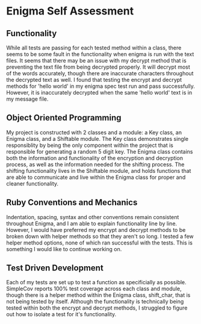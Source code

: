 # Enigma Self Assessment

## Functionality

While all tests are passing for each tested method within a class, there seems to be some fault in the functionality when
enigma is run with the text files. It seems that there may be an issue with my decrypt method that is preventing the text file
from being decrypted properly. It will decrypt most of the words accurately, though there are inaccurate characters throughout the decrypted text as well. I found that testing the encrypt and decrypt methods for 'hello world' in my enigma spec test run and pass successfully. However, it is inaccurately decrypted when the same 'hello world' text is in my message file.

## Object Oriented Programming

My project is constructed with 2 classes and a module: a Key class, an Enigma class, and a Shiftable module. The Key class
demonstrates single responsiblity by being the only component within the project that is responsible for generating a random
5 digit key. The Enigma class contains both the information and functionality of the encryption and decryption process, as well
as the information needed for the shifting process. The shifting functionality lives in the Shiftable module, and holds
functions that are able to communicate and live within the Enigma class for proper and cleaner functionality.

## Ruby Conventions and Mechanics

Indentation, spacing, syntax and other conventions remain consistent throughout Enigma, and I am able
to explain functionality line by line. However, I would have preferred my encrypt and decrypt methods to
be broken down with helper methods so that they aren't so long. I tested a few helper method options, none of which
ran successful with the tests. This is something I would like to continue working on.

## Test Driven Development

Each of my tests are set up to test a function as specificially as possible. SimpleCov reports 100% test coverage across
each class and module, though there is a helper method within the Enigma class, shift_char, that is not being tested by itself.
Although the functionality is technically being tested within both the encrypt and decrypt methods, I struggled to figure
out how to isolate a test for it's functionality. 
